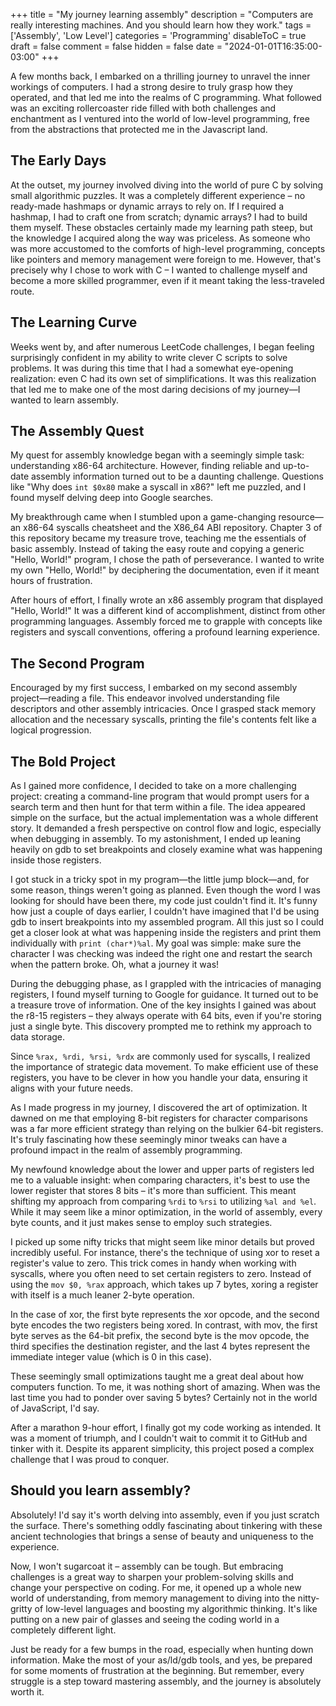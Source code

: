 +++
title = "My journey learning assembly"
description = "Computers are really interesting machines. And you should learn how they work."
tags = ['Assembly', 'Low Level']
categories = 'Programming'
disableToC = true
draft = false
comment  = false
hidden = false
date = "2024-01-01T16:35:00-03:00"
+++

A few months back, I embarked on a thrilling journey to unravel the inner
workings of computers. I had a strong desire to truly grasp how they operated,
and that led me into the realms of C programming. What followed was an exciting
rollercoaster ride filled with both challenges and enchantment as I ventured
into the world of low-level programming, free from the abstractions that
protected me in the Javascript land.

## The Early Days

At the outset, my journey involved diving into the world of pure C by solving
small algorithmic puzzles. It was a completely different experience – no
ready-made hashmaps or dynamic arrays to rely on. If I required a hashmap,
I had to craft one from scratch; dynamic arrays? I had to build them myself.
These obstacles certainly made my learning path steep, but the knowledge I
acquired along the way was priceless. As someone who was more accustomed to
the comforts of high-level programming, concepts like pointers and memory
management were foreign to me. However, that's precisely why I chose to work
with C – I wanted to challenge myself and become a more skilled programmer,
even if it meant taking the less-traveled route.

## The Learning Curve

Weeks went by, and after numerous LeetCode challenges, I began feeling
surprisingly confident in my ability to write clever C scripts to solve
problems. It was during this time that I had a somewhat eye-opening realization:
even C had its own set of simplifications. It was this realization that led me
to make one of the most daring decisions of my journey—I wanted to learn
assembly.

## The Assembly Quest

My quest for assembly knowledge began with a seemingly simple task:
understanding x86-64 architecture. However, finding reliable and up-to-date
assembly information turned out to be a daunting challenge. Questions like
"Why does `int $0x80` make a syscall in x86?" left me puzzled, and I found
myself delving deep into Google searches.

My breakthrough came when I stumbled upon a game-changing resource—an x86-64
syscalls cheatsheet and the X86_64 ABI repository. Chapter 3 of this repository
became my treasure trove, teaching me the essentials of basic assembly. Instead
of taking the easy route and copying a generic "Hello, World!" program, I chose
the path of perseverance. I wanted to write my own "Hello, World!" by
deciphering the documentation, even if it meant hours of frustration.

After hours of effort, I finally wrote an x86 assembly program that displayed
"Hello, World!" It was a different kind of accomplishment, distinct from other
programming languages. Assembly forced me to grapple with concepts like
registers and syscall conventions, offering a profound learning experience.

## The Second Program

Encouraged by my first success, I embarked on my second assembly project—reading
a file. This endeavor involved understanding file descriptors and other assembly
intricacies. Once I grasped stack memory allocation and the necessary syscalls,
printing the file's contents felt like a logical progression.

## The Bold Project

As I gained more confidence, I decided to take on a more challenging project:
creating a command-line program that would prompt users for a search term and
then hunt for that term within a file. The idea appeared simple on the surface,
but the actual implementation was a whole different story. It demanded a fresh
perspective on control flow and logic, especially when debugging in assembly.
To my astonishment, I ended up leaning heavily on gdb to set breakpoints and
closely examine what was happening inside those registers.

I got stuck in a tricky spot in my program—the little jump block—and, for some
reason, things weren't going as planned. Even though the word I was looking
for should have been there, my code just couldn't find it. It's funny how just
a couple of days earlier, I couldn't have imagined that I'd be using gdb to
insert breakpoints into my assembled program. All this just so I could get a
closer look at what was happening inside the registers and print them
individually with `print (char*)%al`. My goal was simple: make sure the
character I was checking was indeed the right one and restart the search when
the pattern broke. Oh, what a journey it was!

During the debugging phase, as I grappled with the intricacies of managing
registers, I found myself turning to Google for guidance. It turned out to be
a treasure trove of information. One of the key insights I gained was about
the r8-15 registers – they always operate with 64 bits, even if you're storing
just a single byte. This discovery prompted me to rethink my approach to data
storage.

Since `%rax, %rdi, %rsi, %rdx` are commonly used for syscalls, I realized the
importance of strategic data movement. To make efficient use of these registers,
you have to be clever in how you handle your data, ensuring it aligns with your
future needs.

As I made progress in my journey, I discovered the art of optimization. It
dawned on me that employing 8-bit registers for character comparisons was a
far more efficient strategy than relying on the bulkier 64-bit registers.
It's truly fascinating how these seemingly minor tweaks can have a profound
impact in the realm of assembly programming.

My newfound knowledge about the lower and upper parts of registers led me to
a valuable insight: when comparing characters, it's best to use the lower
register that stores 8 bits – it's more than sufficient. This meant shifting
my approach from comparing `%rdi` to `%rsi` to utilizing `%al and %el`. While it
may seem like a minor optimization, in the world of assembly, every byte counts,
and it just makes sense to employ such strategies.

I picked up some nifty tricks that might seem like minor details but proved
incredibly useful. For instance, there's the technique of using xor to reset a
register's value to zero. This trick comes in handy when working with syscalls,
where you often need to set certain registers to zero. Instead of using the
`mov $0, %rax` approach, which takes up 7 bytes, xoring a register with itself
is a much leaner 2-byte operation.

In the case of xor, the first byte represents the xor opcode, and the second
byte encodes the two registers being xored. In contrast, with mov, the first
byte serves as the 64-bit prefix, the second byte is the mov opcode, the third
specifies the destination register, and the last 4 bytes represent the immediate
integer value (which is 0 in this case).

These seemingly small optimizations taught me a great deal about how computers
function. To me, it was nothing short of amazing. When was the last time you
had to ponder over saving 5 bytes? Certainly not in the world of JavaScript,
I'd say.

After a marathon 9-hour effort, I finally got my code working as intended.
It was a moment of triumph, and I couldn't wait to commit it to GitHub and
tinker with it. Despite its apparent simplicity, this project posed a complex
challenge that I was proud to conquer.

## Should you learn assembly?

Absolutely! I'd say it's worth delving into assembly, even if you just scratch
the surface. There's something oddly fascinating about tinkering with these
ancient technologies that brings a sense of beauty and uniqueness to the
experience.

Now, I won't sugarcoat it – assembly can be tough. But embracing challenges is
a great way to sharpen your problem-solving skills and change your perspective
on coding. For me, it opened up a whole new world of understanding, from memory
management to diving into the nitty-gritty of low-level languages and boosting
my algorithmic thinking. It's like putting on a new pair of glasses and seeing
the coding world in a completely different light.

Just be ready for a few bumps in the road, especially when hunting down
information. Make the most of your as/ld/gdb tools, and yes, be prepared for
some moments of frustration at the beginning. But remember, every struggle is
a step toward mastering assembly, and the journey is absolutely worth it.
